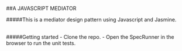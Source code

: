 ##A JAVASCRIPT MEDIATOR

#####This is a mediator design pattern using Javascript and Jasmine.

 <br />
#####Getting started
- Clone the repo.
- Open the SpecRunner in the browser to run the unit tests.

